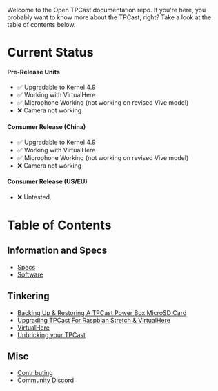 Welcome to the Open TPCast documentation repo. If you're here, you probably want to know more about the TPCast, right? Take a look at the table of contents below.

# Current Status

#### Pre-Release Units
- :white_check_mark: Upgradable to Kernel 4.9
- :white_check_mark: Working with VirtualHere
- :white_check_mark: Microphone Working (not working on revised Vive model)
- :x: Camera not working

#### Consumer Release (China)
- :white_check_mark: Upgradable to Kernel 4.9
- :white_check_mark: Working with VirtualHere
- :white_check_mark: Microphone Working (not working on revised Vive model)
- :x: Camera not working

#### Consumer Release (US/EU)
- :x: Untested.

# Table of Contents

## Information and Specs

- [Specs](SPECS.md)
- [Software](SOFTWARE.md)

## Tinkering

- [Backing Up & Restoring A TPCast Power Box MicroSD Card](guides/SDCARD.md)
- [Upgrading TPCast For Raspbian Stretch & VirtualHere](guides/UPGRADE.md)
- [VirtualHere](guides/VIRTUALHERE.md)
- [Unbricking your TPCast](guides/UNBRICKING.md)

## Misc

- [Contributing](CONTRIBUTING.md)
- [Community Discord](https://discord.gg/kAbqRGC)

